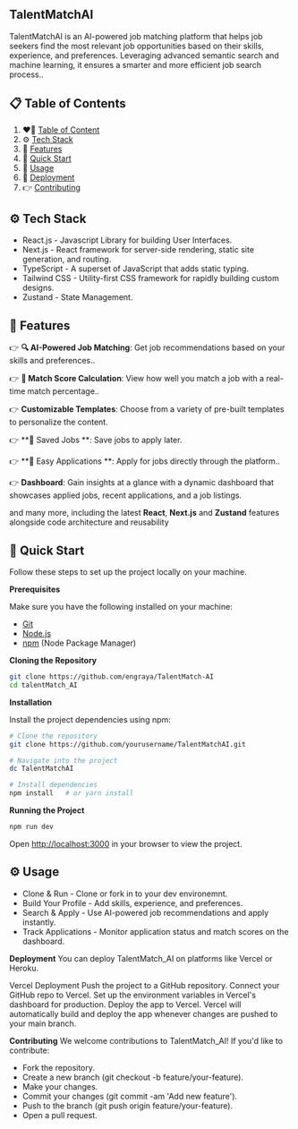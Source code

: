 ## <a name="core">TalentMatchAI</a>

TalentMatchAI is an AI-powered job matching platform that helps job seekers find the most relevant job opportunities based on their skills, experience, and preferences. Leveraging advanced semantic search and machine learning, it ensures a smarter and more efficient job search process..

## 📋 <a name="table">Table of Contents</a>

1. ❤️‍🔥 [Table of Content](#table)
2. ⚙️ [Tech Stack](#tech-stack)
3. 🔋 [Features](#features)
4. 🤸 [Quick Start](#quick-start)
5. 🤸 [Usage](#usage)
6. 🚀 [Deployment](#more)
7. 👉 [Contributing](#more)


## <a name="tech-stack">⚙️ Tech Stack</a>

- React.js - Javascript Library for building User Interfaces.
- Next.js - React framework for server-side rendering, static site generation, and routing.
- TypeScript - A superset of JavaScript that adds static typing.
- Tailwind CSS - Utility-first CSS framework for rapidly building custom designs.
- Zustand - State Management.


## <a name="features">🔋 Features</a>

👉 **🔍 AI-Powered Job Matching**: Get job recommendations based on your skills and preferences..

👉 **🎯 Match Score Calculation**: View how well you match a job with a real-time match percentage..

👉 **Customizable Templates**: Choose from a variety of pre-built templates to personalize the content.

👉 **💾 Saved Jobs **:  Save jobs to apply later.

👉 **📝 Easy Applications **: Apply for jobs directly through the platform..

👉 **Dashboard**: Gain insights at a glance with a dynamic dashboard that showcases applied jobs, recent applications, and a job listings.


and many more, including the latest **React**, **Next.js** and **Zustand** features alongside code architecture and
reusability

## <a name="quick-start">🤸 Quick Start</a>

Follow these steps to set up the project locally on your machine.

**Prerequisites**

Make sure you have the following installed on your machine:

- [Git](https://git-scm.com/)
- [Node.js](https://nodejs.org/en)
- [npm](https://www.npmjs.com/) (Node Package Manager)

  
**Cloning the Repository**

```bash
git clone https://github.com/engraya/TalentMatch-AI
cd talentMatch_AI
```

**Installation**

Install the project dependencies using npm:

```bash
# Clone the repository
git clone https://github.com/yourusername/TalentMatchAI.git

# Navigate into the project
dc TalentMatchAI

# Install dependencies
npm install   # or yarn install
```


**Running the Project**

```bash
npm run dev
```

Open [http://localhost:3000](http://localhost:3000) in your browser to view the project.


## <a name="usage">⚙️ Usage</a>

- Clone & Run - Clone or fork in to your dev environemnt.
- Build Your Profile - Add skills, experience, and preferences.
- Search & Apply - Use AI-powered job recommendations and apply instantly.
- Track Applications - Monitor application status and match scores on the dashboard.


**Deployment**
You can deploy TalentMatch_AI on platforms like Vercel or Heroku.

Vercel Deployment
Push the project to a GitHub repository.
Connect your GitHub repo to Vercel.
Set up the environment variables in Vercel's dashboard for production.
Deploy the app to Vercel.
Vercel will automatically build and deploy the app whenever changes are pushed to your main branch.


**Contributing**
We welcome contributions to TalentMatch_AI! If you'd like to contribute:

- Fork the repository.
- Create a new branch (git checkout -b feature/your-feature).
- Make your changes.
- Commit your changes (git commit -am 'Add new feature').
- Push to the branch (git push origin feature/your-feature).
- Open a pull request.

